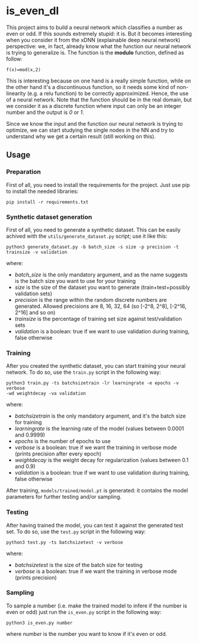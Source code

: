 # is_even_dl

This project aims to build a neural network which classifies a number as even or odd. If this sounds extremely stupid: it is. But it becomes interesting when you consider it from the xDNN (explainable deep neural network) perspective: we, in fact, already know what the function our neural network is trying to generalize is. The function is the **modulo** function, defined as follow:
```
f(x)=mod(x,2)
```
This is interesting because on one hand is a really simple function, while on the other hand it's a discontinuous function, so it needs some kind of non-linearity (e.g. a relu function) to be correctly approximized. Hence, the use of a neural network. Note that the function should be in the real domain, but we consider it as a discrete function where input can only be an integer number and the output is *0* or *1*.

Since we know the input and the function our neural network is trying to optimize, we can start studying the single nodes in the NN and try to understand why we get a certain result (still working on this).

## Usage

### Preparation

First of all, you need to install the requirements for the project. Just use pip to install the needed libraries:
```
pip install -r requirements.txt
```

### Synthetic dataset generation 

First of all, you need to generate a synthetic dataset. This can be easily achived with the `utils/generate_dataset.py` script; use it like this:
```
python3 generate_dataset.py -b batch_size -s size -p precision -t trainsize -v validation
```
where:
- _batch_size_ is the only mandatory argument, and as the name suggests is the batch size you want to use for your training
- _size_ is the size of the dataset you want to generate (train+test+possibly validation sets)
- _precision_ is the range within the random discrete numbers are generated. Allowed precisions are 8, 16, 32, 64 (so [-2^8, 2^8], [-2^16, 2^16] and so on)
- _trainsize_ is the percentage of training set size against test/validation sets
- _validation_ is a boolean: true if we want to use validation during training, false otherwise

### Training

After you created the synthetic dataset, you can start training your neural network. To do so, use the `train.py` script in the following way:
```
python3 train.py -ts batchsizetrain -lr learningrate -e epochs -v verbose
-wd weightdecay -va validation
```
where:
- _batchsizetrain_ is the only mandatory argument, and it's the batch size for training
- _learningrate_ is the learning rate of the model (values between 0.0001 and 0.9999)
- _epochs_ is the number of epochs to use
- _verbose_ is a boolean: true if we want the training in verbose mode (prints precision after every epoch)
- _weightdecay_ is the weight decay for regularization (values between 0.1 and 0.9)
- _validation_ is a boolean: true if we want to use validation during training, false otherwise

After training, `models/trained/model.pt` is generated: it contains the model parameters for further testing and/or sampling.

### Testing

After having trained the model, you can test it against the generated test set. To do so, use the `test.py` script in the following way:
```
python3 test.py -ts batchsizetest -v verbose
```
where:
- _batchsizetest_ is the size of the batch size for testing
- _verbose_ is a boolean: true if we want the training in verbose mode (prints precision)

### Sampling

To sample a number (i.e. make the trained model to infere if the number is even or odd) just run the `is_even.py` script in the following way:
```
python3 is_even.py number
```
where _number_ is the number you want to know if it's even or odd.
